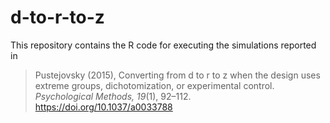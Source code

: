 # d-to-r-to-z

This repository contains the R code for executing the simulations reported in 

> Pustejovsky (2015), Converting from d to r to z when the design uses extreme groups, dichotomization, or experimental control. _Psychological Methods, 19_(1), 92–112. https://doi.org/10.1037/a0033788
